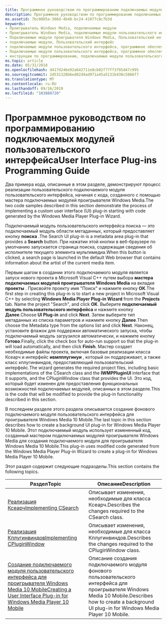 ```yaml
---
title: Программное руководством по программированию подключаемых модулей пользовательского интерфейса
description: Программное руководством по программированию подключаемых модулей пользовательского интерфейса
ms.assetid: 7bc0805a-306d-4b48-bc24-41077c8c7b3d
keywords:
- Проигрыватель Windows Media, подключаемые модули
- Проигрыватель Windows Media, подключаемые модули пользовательского интерфейса
- Подключаемые модули проигрывателя Windows Media, Пользовательский интерфейс
- подключаемые модули, Пользовательский интерфейс
- подключаемые модули пользовательского интерфейса, программное обеспеченное программирование
- Подключаемые модули пользовательского интерфейса, программное обеспеченное программирование
- инструкции по программированию, подключаемые модули пользовательского интерфейса
ms.topic: article
ms.date: 05/31/2018
ms.openlocfilehash: d417d246e92a642711e8cb02f77ff3795d47c995
ms.sourcegitcommit: 2d531328b6ed82d4ad971a45a5131b430c5866f7
ms.translationtype: MT
ms.contentlocale: ru-RU
ms.lasthandoff: 09/16/2019
ms.locfileid: "103888720"
---
```

# <a name="user-interface-plug-ins-programming-guide"></a><span data-ttu-id="1ab16-110">Программное руководством по программированию подключаемых модулей пользовательского интерфейса</span><span class="sxs-lookup"><span data-stu-id="1ab16-110">User Interface Plug-ins Programming Guide</span></span>

<span data-ttu-id="1ab16-111">Два примера кода, описанные в этом разделе, демонстрируют процесс реализации пользовательского подключаемого модуля пользовательского интерфейса, начиная с кода, созданного с помощью мастера подключаемых модулей проигрывателя Windows Media.</span><span class="sxs-lookup"><span data-stu-id="1ab16-111">The two code samples described in this section demonstrate the process of implementing a custom user interface (UI) plug-in starting with code generated by the Windows Media Player Plug-in Wizard.</span></span>

<span data-ttu-id="1ab16-112">Подключаемый модуль пользовательского интерфейса поиска — это подключаемый модуль области метаданных, который предоставляет кнопку **поиска** .</span><span class="sxs-lookup"><span data-stu-id="1ab16-112">The Search UI plug-in is a metadata area plug-in that provides a **Search** button.</span></span> <span data-ttu-id="1ab16-113">При нажатии этой кнопки в веб-браузере по умолчанию запускается страница поиска, содержащая сведения об исполнителе текущего элемента мультимедиа.</span><span class="sxs-lookup"><span data-stu-id="1ab16-113">When this button is clicked, a search page is launched in the default Web browser that contains information about the artist of the current media item.</span></span>

<span data-ttu-id="1ab16-114">Первым шагом в создании этого подключаемого модуля является запуск нового проекта в Microsoft Visual C++ путем выбора **мастера подключаемых модулей проигрывателя Windows Media** на вкладке **проекты** . Присвойте проекту имя "Поиск" и нажмите кнопку **ОК**.</span><span class="sxs-lookup"><span data-stu-id="1ab16-114">The first step in creating this plug-in is to start a new project in Microsoft Visual C++ by selecting **Windows Media Player Plug-in Wizard** from the **Projects** tab. Name the project "Search", and click **OK**.</span></span> <span data-ttu-id="1ab16-115">Выберите **подключаемый модуль пользовательского интерфейса** и нажмите кнопку **Далее**.</span><span class="sxs-lookup"><span data-stu-id="1ab16-115">Choose **UI Plug-in** and click **Next**.</span></span> <span data-ttu-id="1ab16-116">Затем выберите тип метаданных из списка параметров и нажмите кнопку **Далее**.</span><span class="sxs-lookup"><span data-stu-id="1ab16-116">Then choose the Metadata type from the options list and click **Next**.</span></span> <span data-ttu-id="1ab16-117">Наконец, установите флажок для поддержки автоматического запуска, чтобы подключаемый модуль загрузился автоматически, и нажмите кнопку **Готово**.</span><span class="sxs-lookup"><span data-stu-id="1ab16-117">Finally, click the check box for auto-run support so that the plug-in will load automatically, and then click **Finish**.</span></span> <span data-ttu-id="1ab16-118">Мастер создает необходимые файлы проекта, включая базовые реализации класса Ксеарч и интерфейс **ивмпплугинуи** , который он поддерживает, а также класс кплугинвиндов, предоставляющий пользовательский интерфейс.</span><span class="sxs-lookup"><span data-stu-id="1ab16-118">The wizard generates the required project files, including basic implementations of the CSearch class and the **IWMPPluginUI** interface that it supports, and the CPluginWindow class that provides the UI.</span></span> <span data-ttu-id="1ab16-119">Это код, который будет изменен для предоставления функциональных возможностей подключаемых модулей, описанных в этом разделе.</span><span class="sxs-lookup"><span data-stu-id="1ab16-119">This is the code that will be modified to provide the plug-in functionality described in this section.</span></span>

<span data-ttu-id="1ab16-120">В последнем разделе этого раздела описывается создание фонового подключаемого модуля пользовательского интерфейса для проигрывателя Windows Media 10 Mobile.</span><span class="sxs-lookup"><span data-stu-id="1ab16-120">The last topic in this section describes how to create a background UI plug-in for Windows Media Player 10 Mobile.</span></span> <span data-ttu-id="1ab16-121">Этот подключаемый модуль использует измененный код, созданный мастером подключаемых модулей проигрывателя Windows Media для создания подключаемого модуля для проигрывателя Windows Media 10 Mobile.</span><span class="sxs-lookup"><span data-stu-id="1ab16-121">This plug-in uses modified code generated from the Windows Media Player Plug-in Wizard to create a plug-in for Windows Media Player 10 Mobile.</span></span>

<span data-ttu-id="1ab16-122">Этот раздел содержит следующие подразделы.</span><span class="sxs-lookup"><span data-stu-id="1ab16-122">This section contains the following topics.</span></span>



| <span data-ttu-id="1ab16-123">Раздел</span><span class="sxs-lookup"><span data-stu-id="1ab16-123">Topic</span></span>                                                                                                                                            | <span data-ttu-id="1ab16-124">Описание</span><span class="sxs-lookup"><span data-stu-id="1ab16-124">Description</span></span>                                                                         |
|--------------------------------------------------------------------------------------------------------------------------------------------------|-------------------------------------------------------------------------------------|
| [<span data-ttu-id="1ab16-125">Реализация Ксеарч</span><span class="sxs-lookup"><span data-stu-id="1ab16-125">Implementing CSearch</span></span>](implementing-csearch.md)                                                                                                 | <span data-ttu-id="1ab16-126">Описывает изменения, необходимые для класса Ксеарч.</span><span class="sxs-lookup"><span data-stu-id="1ab16-126">Describes the changes required to the CSearch class.</span></span>                                |
| [<span data-ttu-id="1ab16-127">Реализация Кплугинвиндов</span><span class="sxs-lookup"><span data-stu-id="1ab16-127">Implementing CPluginWindow</span></span>](implementing-cpluginwindow.md)                                                                                     | <span data-ttu-id="1ab16-128">Описывает изменения, необходимые для класса Кплугинвиндов.</span><span class="sxs-lookup"><span data-stu-id="1ab16-128">Describes the changes required to the CPluginWindow class.</span></span>                          |
| [<span data-ttu-id="1ab16-129">Создание подключаемого модуля пользовательского интерфейса для проигрывателя Windows Media 10 Mobile</span><span class="sxs-lookup"><span data-stu-id="1ab16-129">Creating a User Interface Plug-in for Windows Media Player 10 Mobile</span></span>](creating-a-user-interface-plug-in-for-windows-media-player-10-mobile.md) | <span data-ttu-id="1ab16-130">Описание создания подключаемого модуля фонового пользовательского интерфейса для проигрывателя Windows Media 10 Mobile.</span><span class="sxs-lookup"><span data-stu-id="1ab16-130">Describes how to create a background UI plug-in for Windows Media Player 10 Mobile.</span></span> |



 

 

 




